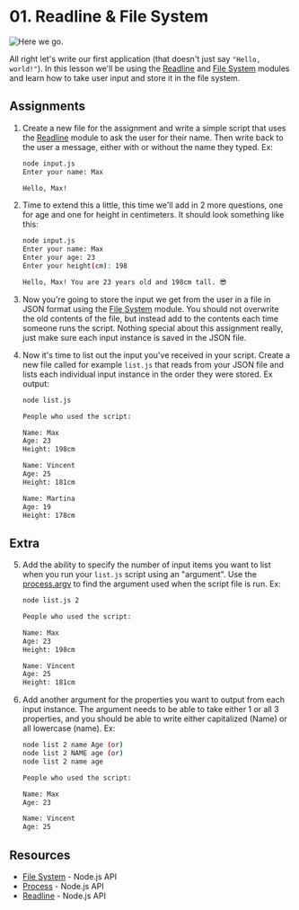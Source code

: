 # 01. Readline & File System
<img src="https://camo.githubusercontent.com/ec69f3fe6db811a5c714b4cf0de60d52aec00c1b/68747470733a2f2f692e67697068792e636f6d2f6d656469612f4c706b42415544673533464938784c6d67312f67697068792e77656270" alt="Here we go."><br>

All right let's write our first application (that doesn't just say `"Hello, world!"`). In this lesson we'll be using the [Readline](https://nodejs.org/docs/latest/api/readline.html) and [File System](https://nodejs.org/docs/latest/api/fs.html) modules and learn how to take user input and store it in the file system.

## Assignments

1.
    Create a new file for the assignment and write a simple script that uses the [Readline](https://nodejs.org/docs/latest/api/readline.html) module to ask the user for their name. Then write back to the user a message, either with or without the name they typed. Ex:
    ```bash
    node input.js
    Enter your name: Max

    Hello, Max!
    ```

2.
    Time to extend this a little, this time we'll add in 2 more questions, one for age and one for height in centimeters. It should look something like this:
    ```bash
    node input.js
    Enter your name: Max
    Enter your age: 23
    Enter your height(cm): 198

    Hello, Max! You are 23 years old and 198cm tall. 😎
    ```

3.
    Now you're going to store the input we get from the user in a file in JSON format using the [File System](https://nodejs.org/docs/latest/api/fs.html) module. You should not overwrite the old contents of the file, but instead add to the contents each time someone runs the script. Nothing special about this assignment really, just make sure each input instance is saved in the JSON file.

4.
    Now it's time to list out the input you've received in your script. Create a new file called for example `list.js` that reads from your JSON file and lists each individual input instance in the order they were stored. Ex output:
    ```bash
    node list.js

    People who used the script:

    Name: Max
    Age: 23
    Height: 198cm

    Name: Vincent
    Age: 25
    Height: 181cm

    Name: Martina
    Age: 19
    Height: 178cm
    ```

## Extra

5.
    Add the ability to specify the number of input items you want to list when you run your `list.js` script using an "argument". Use the [process.argv](https://nodejs.org/docs/latest/api/process.html#process_process_argv) to find the argument used when the script file is run. Ex:
    ```bash
    node list.js 2

    People who used the script:

    Name: Max
    Age: 23
    Height: 198cm

    Name: Vincent
    Age: 25
    Height: 181cm
    ```

6.
    Add another argument for the properties you want to output from each input instance. The argument needs to be able to take either 1 or all 3 properties, and you should be able to write either capitalized (Name) or all lowercase (name). Ex:
    ```bash
    node list 2 name Age (or)
    node list 2 NAME age (or)
    node list 2 name age

    People who used the script:

    Name: Max
    Age: 23

    Name: Vincent
    Age: 25
    ```

## Resources

- [File System](https://nodejs.org/docs/latest/api/fs.html) - Node.js API
- [Process](https://nodejs.org/docs/latest/api/process.html) - Node.js API
- [Readline](https://nodejs.org/docs/latest/api/readline.html) - Node.js API